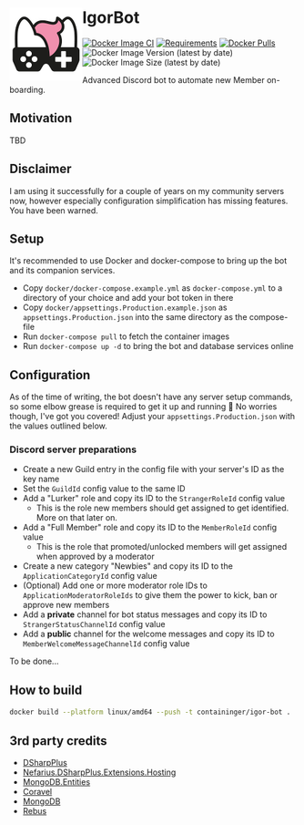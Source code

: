 # <img src="assets/NSS-128x128.png" align="left" />IgorBot

[![Docker Image CI](https://github.com/nefarius/IgorBot/actions/workflows/docker-image.yml/badge.svg)](https://github.com/nefarius/IgorBot/actions/workflows/docker-image.yml)
[![Requirements](https://img.shields.io/badge/Requirements-.NET%208.0-blue.svg)](https://github.com/dotnet/core/blob/main/release-notes/8.0/supported-os.md)
[![Docker Pulls](https://img.shields.io/docker/pulls/containinger/igor-bot)](https://hub.docker.com/r/containinger/igor-bot)
![Docker Image Version (latest by date)](https://img.shields.io/docker/v/containinger/igor-bot)
![Docker Image Size (latest by date)](https://img.shields.io/docker/image-size/containinger/igor-bot)

Advanced Discord bot to automate new Member on-boarding.

## Motivation

TBD

## Disclaimer

I am using it successfully for a couple of years on my community servers now, however especially configuration
simplification has missing features. You have been warned.

## Setup

It's recommended to use Docker and docker-compose to bring up the bot and its companion services.

- Copy `docker/docker-compose.example.yml` as `docker-compose.yml` to a directory of your choice and add your bot token
  in there
- Copy `docker/appsettings.Production.example.json` as `appsettings.Production.json` into the same directory as the
  compose-file
- Run `docker-compose pull` to fetch the container images
- Run `docker-compose up -d` to bring the bot and database services online

## Configuration

As of the time of writing, the bot doesn't have any server setup commands, so some elbow grease is required to get it up
and running 💪 No worries though, I've got you covered! Adjust your `appsettings.Production.json` with the values
outlined below.

### Discord server preparations

- Create a new Guild entry in the config file with your server's ID as the key name
- Set the `GuildId` config value to the same ID
- Add a "Lurker" role and copy its ID to the `StrangerRoleId` config value
    - This is the role new members should get assigned to get identified. More on that later on.
- Add a "Full Member" role and copy its ID to the `MemberRoleId` config value
    - This is the role that promoted/unlocked members will get assigned when approved by a moderator
- Create a new category "Newbies" and copy its ID to the `ApplicationCategoryId` config value
- (Optional) Add one or more moderator role IDs to `ApplicationModeratorRoleIds` to give them the power to kick, ban or
  approve new members
- Add a **private** channel for bot status messages and copy its ID to `StrangerStatusChannelId` config value
- Add a **public** channel for the welcome messages and copy its ID to `MemberWelcomeMessageChannelId` config value

To be done...

## How to build

```bash
docker build --platform linux/amd64 --push -t containinger/igor-bot .
```

## 3rd party credits

- [DSharpPlus](https://github.com/DSharpPlus/DSharpPlus)
- [Nefarius.DSharpPlus.Extensions.Hosting](https://github.com/nefarius/Nefarius.DSharpPlus.Extensions.Hosting)
- [MongoDB.Entities](https://mongodb-entities.com/)
- [Coravel](https://docs.coravel.net/)
- [MongoDB](https://www.mongodb.com/)
- [Rebus](https://github.com/rebus-org/Rebus)

